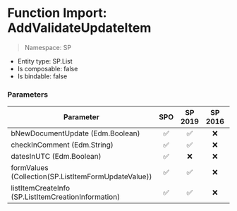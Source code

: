 # Function Import: AddValidateUpdateItem

> Namespace: SP

- Entity type: SP.List
- Is composable: false
- Is bindable: false

### Parameters

Parameter | SPO | SP 2019 | SP 2016 | SP 2013
----------|:---:|:-------:|:-------:|:-------:
bNewDocumentUpdate (Edm.Boolean) | ✅ | ✅ | ❌ | ❌
checkInComment (Edm.String) | ✅ | ✅ | ❌ | ❌
datesInUTC (Edm.Boolean) | ✅ | ❌ | ❌ | ❌
formValues (Collection(SP.ListItemFormUpdateValue)) | ✅ | ✅ | ❌ | ❌
listItemCreateInfo (SP.ListItemCreationInformation) | ✅ | ✅ | ❌ | ❌